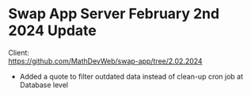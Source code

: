 # Swap App Server February 2nd 2024 Update
Client:
<br>
https://github.com/MathDevWeb/swap-app/tree/2.02.2024

- Added a quote to filter outdated data instead of clean-up cron job at Database level
